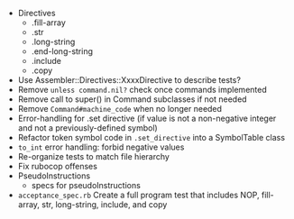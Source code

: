 - Directives
    - .fill-array
    - .str
    - .long-string
    - .end-long-string
    - .include
    - .copy
- Use Assembler::Directives::XxxxDirective to describe tests?
- Remove `unless command.nil?` check once commands implemented
- Remove call to super() in Command subclasses if not needed
- Remove `Command#machine_code` when no longer needed
- Error-handling for .set directive (if value is not a non-negative
  integer and not a previously-defined symbol)
- Refactor token symbol code in `.set_directive` into a
  SymbolTable class
- `to_int` error handling:  forbid negative values
- Re-organize tests to match file hierarchy
- Fix rubocop offenses
- PseudoInstructions
    - specs for pseudoInstructions
- `acceptance_spec.rb` Create a full program test that includes
  NOP, fill-array, str, long-string, include, and copy
